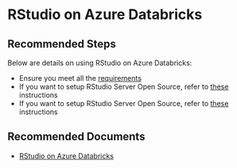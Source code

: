 <properties
	pageTitle="RStudio on Azure Databricks"
	description="RStudio on Azure Databricks" 
	service="microsoft.databricks"
	resource="workspaces"
	authors="mspreshah"
	ms.author="preshah"
	displayOrder="10"
	selfHelpType="resource"
	supportTopicIds="32612204"
	resourceTags=""
	productPesIds="16432"
	cloudEnvironments="public, fairfax, usnat, ussec"
	articleId="03fdbfb8-c8ee-4d59-9075-b0c57c86565a"
	ownershipId="AzureData_AzureDatabricks"
/>

# RStudio on Azure Databricks  

## **Recommended Steps**  

Below are details on using RStudio on Azure Databricks:  

* Ensure you meet all the [requirements](https://docs.azuredatabricks.net/spark/latest/sparkr/rstudio.html#requirements)
* If you want to setup RStudio Server Open Source, refer to [these](https://docs.azuredatabricks.net/spark/latest/sparkr/rstudio.html#get-started-with-rstudio-server-open-source) instructions 
* If you want to setup RStudio Server Open Source, refer to [these](https://docs.azuredatabricks.net/spark/latest/sparkr/rstudio.html#get-started-with-rstudio-server-pro) instructions

## **Recommended Documents**  

* [RStudio on Azure Databricks](https://docs.azuredatabricks.net/spark/latest/sparkr/rstudio.html#rstudio-on-databricks)  
